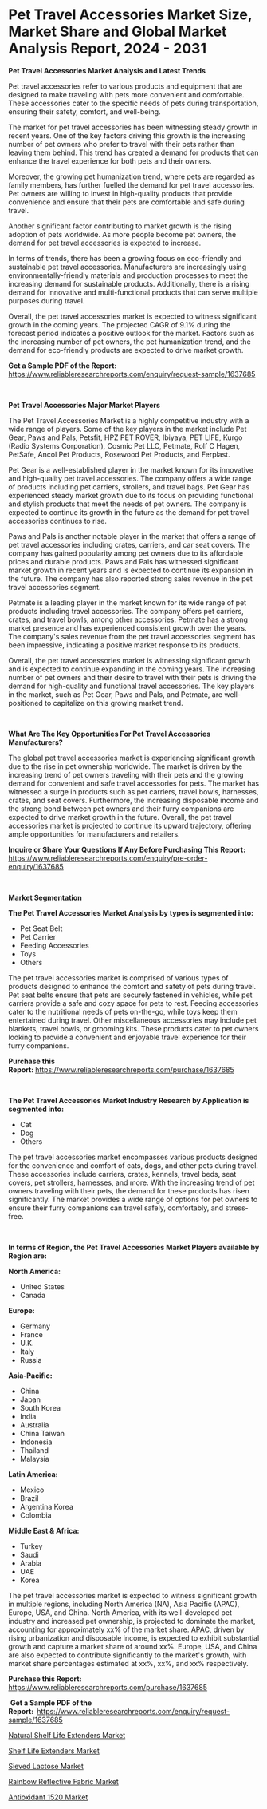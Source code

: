 <p><h1>Pet Travel Accessories Market Size, Market Share and Global Market Analysis Report, 2024 - 2031</h1></p><p><strong>Pet Travel Accessories Market Analysis and Latest Trends</strong></p>
<p><p>Pet travel accessories refer to various products and equipment that are designed to make traveling with pets more convenient and comfortable. These accessories cater to the specific needs of pets during transportation, ensuring their safety, comfort, and well-being.</p><p>The market for pet travel accessories has been witnessing steady growth in recent years. One of the key factors driving this growth is the increasing number of pet owners who prefer to travel with their pets rather than leaving them behind. This trend has created a demand for products that can enhance the travel experience for both pets and their owners.</p><p>Moreover, the growing pet humanization trend, where pets are regarded as family members, has further fuelled the demand for pet travel accessories. Pet owners are willing to invest in high-quality products that provide convenience and ensure that their pets are comfortable and safe during travel.</p><p>Another significant factor contributing to market growth is the rising adoption of pets worldwide. As more people become pet owners, the demand for pet travel accessories is expected to increase.</p><p>In terms of trends, there has been a growing focus on eco-friendly and sustainable pet travel accessories. Manufacturers are increasingly using environmentally-friendly materials and production processes to meet the increasing demand for sustainable products. Additionally, there is a rising demand for innovative and multi-functional products that can serve multiple purposes during travel.</p><p>Overall, the pet travel accessories market is expected to witness significant growth in the coming years. The projected CAGR of 9.1% during the forecast period indicates a positive outlook for the market. Factors such as the increasing number of pet owners, the pet humanization trend, and the demand for eco-friendly products are expected to drive market growth.</p></p>
<p><strong>Get a Sample PDF of the Report:&nbsp;</strong> <a href="https://www.reliableresearchreports.com/enquiry/request-sample/1637685">https://www.reliableresearchreports.com/enquiry/request-sample/1637685</a></p>
<p>&nbsp;</p>
<p><strong>Pet Travel Accessories Major Market Players</strong></p>
<p><p>The Pet Travel Accessories Market is a highly competitive industry with a wide range of players. Some of the key players in the market include Pet Gear, Paws and Pals, Petsfit, HPZ PET ROVER, Ibiyaya, PET LIFE, Kurgo (Radio Systems Corporation), Cosmic Pet LLC, Petmate, Rolf C Hagen, PetSafe, Ancol Pet Products, Rosewood Pet Products, and Ferplast.</p><p>Pet Gear is a well-established player in the market known for its innovative and high-quality pet travel accessories. The company offers a wide range of products including pet carriers, strollers, and travel bags. Pet Gear has experienced steady market growth due to its focus on providing functional and stylish products that meet the needs of pet owners. The company is expected to continue its growth in the future as the demand for pet travel accessories continues to rise.</p><p>Paws and Pals is another notable player in the market that offers a range of pet travel accessories including crates, carriers, and car seat covers. The company has gained popularity among pet owners due to its affordable prices and durable products. Paws and Pals has witnessed significant market growth in recent years and is expected to continue its expansion in the future. The company has also reported strong sales revenue in the pet travel accessories segment.</p><p>Petmate is a leading player in the market known for its wide range of pet products including travel accessories. The company offers pet carriers, crates, and travel bowls, among other accessories. Petmate has a strong market presence and has experienced consistent growth over the years. The company's sales revenue from the pet travel accessories segment has been impressive, indicating a positive market response to its products.</p><p>Overall, the pet travel accessories market is witnessing significant growth and is expected to continue expanding in the coming years. The increasing number of pet owners and their desire to travel with their pets is driving the demand for high-quality and functional travel accessories. The key players in the market, such as Pet Gear, Paws and Pals, and Petmate, are well-positioned to capitalize on this growing market trend.</p></p>
<p>&nbsp;</p>
<p><strong>What Are The Key Opportunities For Pet Travel Accessories Manufacturers?</strong></p>
<p><p>The global pet travel accessories market is experiencing significant growth due to the rise in pet ownership worldwide. The market is driven by the increasing trend of pet owners traveling with their pets and the growing demand for convenient and safe travel accessories for pets. The market has witnessed a surge in products such as pet carriers, travel bowls, harnesses, crates, and seat covers. Furthermore, the increasing disposable income and the strong bond between pet owners and their furry companions are expected to drive market growth in the future. Overall, the pet travel accessories market is projected to continue its upward trajectory, offering ample opportunities for manufacturers and retailers.</p></p>
<p><strong>Inquire or Share Your Questions If Any Before Purchasing This Report:</strong> <a href="https://www.reliableresearchreports.com/enquiry/pre-order-enquiry/1637685">https://www.reliableresearchreports.com/enquiry/pre-order-enquiry/1637685</a></p>
<p>&nbsp;</p>
<p><strong>Market Segmentation</strong></p>
<p><strong>The Pet Travel Accessories Market Analysis by types is segmented into:</strong></p>
<p><ul><li>Pet Seat Belt</li><li>Pet Carrier</li><li>Feeding Accessories</li><li>Toys</li><li>Others</li></ul></p>
<p><p>The pet travel accessories market is comprised of various types of products designed to enhance the comfort and safety of pets during travel. Pet seat belts ensure that pets are securely fastened in vehicles, while pet carriers provide a safe and cozy space for pets to rest. Feeding accessories cater to the nutritional needs of pets on-the-go, while toys keep them entertained during travel. Other miscellaneous accessories may include pet blankets, travel bowls, or grooming kits. These products cater to pet owners looking to provide a convenient and enjoyable travel experience for their furry companions.</p></p>
<p><strong>Purchase this Report:&nbsp;</strong><a href="https://www.reliableresearchreports.com/purchase/1637685">https://www.reliableresearchreports.com/purchase/1637685</a></p>
<p>&nbsp;</p>
<p><strong>The Pet Travel Accessories Market Industry Research by Application is segmented into:</strong></p>
<p><ul><li>Cat</li><li>Dog</li><li>Others</li></ul></p>
<p><p>The pet travel accessories market encompasses various products designed for the convenience and comfort of cats, dogs, and other pets during travel. These accessories include carriers, crates, kennels, travel beds, seat covers, pet strollers, harnesses, and more. With the increasing trend of pet owners traveling with their pets, the demand for these products has risen significantly. The market provides a wide range of options for pet owners to ensure their furry companions can travel safely, comfortably, and stress-free.</p></p>
<p>&nbsp;</p>
<p><strong>In terms of Region, the Pet Travel Accessories Market Players available by Region are:</strong></p>
<p>
    <p> <strong> North America: </strong>
        <ul>
            <li>United States</li>
            <li>Canada</li>
        </ul>
        </p> 
    <p> <strong> Europe: </strong>
        <ul>
            <li>Germany</li>
            <li>France</li>
            <li>U.K.</li>
            <li>Italy</li>
            <li>Russia</li>
        </ul>
        </p> 
    <p> <strong> Asia-Pacific: </strong>
        <ul>
            <li>China</li>
            <li>Japan</li>
            <li>South Korea</li>
            <li>India</li>
            <li>Australia</li>
            <li>China Taiwan</li>
            <li>Indonesia</li>
            <li>Thailand</li>
            <li>Malaysia</li>
        </ul>
        </p> 
    <p> <strong> Latin America: </strong>
        <ul>
            <li>Mexico</li>
            <li>Brazil</li>
            <li>Argentina Korea</li>
            <li>Colombia</li>
        </ul>
        </p> 
    <p> <strong> Middle East & Africa: </strong>
        <ul>
            <li>Turkey</li>
            <li>Saudi</li>
            <li>Arabia</li>
            <li>UAE</li>
            <li>Korea</li>
        </ul>
    </p>
    </p>
<p><p>The pet travel accessories market is expected to witness significant growth in multiple regions, including North America (NA), Asia Pacific (APAC), Europe, USA, and China. North America, with its well-developed pet industry and increased pet ownership, is projected to dominate the market, accounting for approximately xx% of the market share. APAC, driven by rising urbanization and disposable income, is expected to exhibit substantial growth and capture a market share of around xx%. Europe, USA, and China are also expected to contribute significantly to the market's growth, with market share percentages estimated at xx%, xx%, and xx% respectively.</p></p>
<p><strong>Purchase this Report: </strong><a href="https://www.reliableresearchreports.com/purchase/1637685">https://www.reliableresearchreports.com/purchase/1637685</a></p>
<p>&nbsp;<strong>Get a Sample PDF of the Report:&nbsp;&nbsp;</strong><a href="https://www.reliableresearchreports.com/enquiry/request-sample/1637685">https://www.reliableresearchreports.com/enquiry/request-sample/1637685</a></p>
<p><strong></strong></p>
<p><p><a href="https://medium.com/@seansandoval1935/natural-shelf-life-extenders-market-size-market-outlook-and-market-forecast-2024-to-2031-309ccc4c80aa">Natural Shelf Life Extenders Market</a></p><p><a href="https://medium.com/@seansandoval1935/shelf-life-extenders-market-size-and-market-trends-complete-industry-overview-2024-to-2031-7c78f78dc653">Shelf Life Extenders Market</a></p><p><a href="https://medium.com/@seansandoval1935/sieved-lactose-market-size-cagr-trends-2024-2030-6fa4d61ad3fe">Sieved Lactose Market</a></p><p><a href="https://medium.com/@seansandoval1935/rainbow-reflective-fabric-market-share-evolution-and-market-growth-trends-2024-2031-7aa19eaa4f96">Rainbow Reflective Fabric Market</a></p><p><a href="https://medium.com/@seansandoval1935/antioxidant-1520-market-outlook-industry-overview-and-forecast-2024-to-2031-869b06a7e416">Antioxidant 1520 Market</a></p></p>